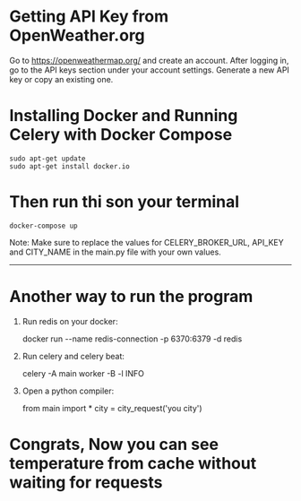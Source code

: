 <h1>Getting API Key from OpenWeather.org</h1>

Go to https://openweathermap.org/ and create an account.
After logging in, go to the API keys section under your account settings.
Generate a new API key or copy an existing one.

<h1>Installing Docker and Running Celery with Docker Compose</h1>


    sudo apt-get update
    sudo apt-get install docker.io

# Then run thi son your terminal
    
    docker-compose up

Note: Make sure to replace the values for CELERY_BROKER_URL, API_KEY and CITY_NAME in the main.py file with your own values.
________________________________________________________

<h1>Another way to run the program</h1>

1) Run redis on your docker:
    
    

    docker run --name redis-connection -p 6370:6379 -d redis

2) Run celery and celery beat:


    celery -A main worker -B -l INFO

3) Open a python compiler:

    
    from main import *
    city = city_request('you city')

# Congrats, Now you can see temperature  from cache without waiting for requests